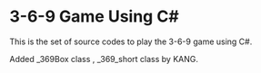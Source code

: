 3-6-9 Game Using C#
===================
This is the set of source codes to play the 3-6-9 game using C#.

Added _369Box class , _369_short class by KANG.